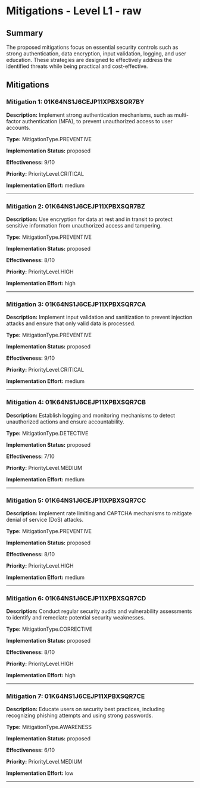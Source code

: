 # Mitigations - Level L1 - raw

## Summary

The proposed mitigations focus on essential security controls such as strong authentication, data encryption, input validation, logging, and user education. These strategies are designed to effectively address the identified threats while being practical and cost-effective.

## Mitigations

### Mitigation 1: 01K64NS1J6CEJP11XPBXSQR7BY

**Description:** Implement strong authentication mechanisms, such as multi-factor authentication (MFA), to prevent unauthorized access to user accounts.

**Type:** MitigationType.PREVENTIVE

**Implementation Status:** proposed

**Effectiveness:** 9/10

**Priority:** PriorityLevel.CRITICAL

**Implementation Effort:** medium

---

### Mitigation 2: 01K64NS1J6CEJP11XPBXSQR7BZ

**Description:** Use encryption for data at rest and in transit to protect sensitive information from unauthorized access and tampering.

**Type:** MitigationType.PREVENTIVE

**Implementation Status:** proposed

**Effectiveness:** 8/10

**Priority:** PriorityLevel.HIGH

**Implementation Effort:** high

---

### Mitigation 3: 01K64NS1J6CEJP11XPBXSQR7CA

**Description:** Implement input validation and sanitization to prevent injection attacks and ensure that only valid data is processed.

**Type:** MitigationType.PREVENTIVE

**Implementation Status:** proposed

**Effectiveness:** 9/10

**Priority:** PriorityLevel.CRITICAL

**Implementation Effort:** medium

---

### Mitigation 4: 01K64NS1J6CEJP11XPBXSQR7CB

**Description:** Establish logging and monitoring mechanisms to detect unauthorized actions and ensure accountability.

**Type:** MitigationType.DETECTIVE

**Implementation Status:** proposed

**Effectiveness:** 7/10

**Priority:** PriorityLevel.MEDIUM

**Implementation Effort:** medium

---

### Mitigation 5: 01K64NS1J6CEJP11XPBXSQR7CC

**Description:** Implement rate limiting and CAPTCHA mechanisms to mitigate denial of service (DoS) attacks.

**Type:** MitigationType.PREVENTIVE

**Implementation Status:** proposed

**Effectiveness:** 8/10

**Priority:** PriorityLevel.HIGH

**Implementation Effort:** medium

---

### Mitigation 6: 01K64NS1J6CEJP11XPBXSQR7CD

**Description:** Conduct regular security audits and vulnerability assessments to identify and remediate potential security weaknesses.

**Type:** MitigationType.CORRECTIVE

**Implementation Status:** proposed

**Effectiveness:** 8/10

**Priority:** PriorityLevel.HIGH

**Implementation Effort:** high

---

### Mitigation 7: 01K64NS1J6CEJP11XPBXSQR7CE

**Description:** Educate users on security best practices, including recognizing phishing attempts and using strong passwords.

**Type:** MitigationType.AWARENESS

**Implementation Status:** proposed

**Effectiveness:** 6/10

**Priority:** PriorityLevel.MEDIUM

**Implementation Effort:** low

---

